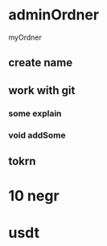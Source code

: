 # adminOrdner
myOrdner

## create name


## work with git

### some explain

### void addSome

## tokrn

# 10 negr

# usdt
